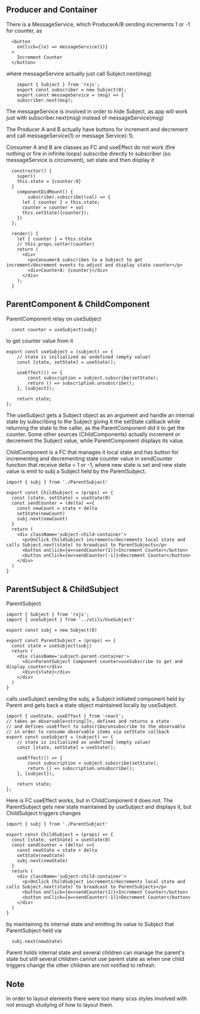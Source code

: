 ## Producer and Container

There is a MessageService, which ProducerA/B sending increments 1 or -1 for counter, as

```html:
  <button
    onClick={(e) => messageService(1)}
  >
    Increment Counter
  </button>
```

where messageService actually just call Subject.next(msg)

```js:
    import { Subject } from 'rxjs';
    export const subscriber = new Subject(0);
    export const messageService = (msg) => {
    subscriber.next(msg);
```

The messageService is involved in order to hide Subject, as app will work just with subscriber.next(msg) instead of messageService(msg)

The Producer A and B actually have buttons for increment and decrement and call messageService(1) or message Service(-1).

Consumer A and B are classes as FC and useEffect do not work (fire nothing or fire in infinite loops) subscribe directly to subscriber (so messageService is circumvent), set state and then display it

```js:
  constructor() {
    super()
    this.state = {counter:0}
  }
	componentDidMount() {
		subscriber.subscribe((val) => {
      let { counter } = this.state;
      counter = counter + val
      this.setState({counter});
    })
  };

  render() {
    let { counter } = this.state
    // this.props.setter(counter)
    return (
      <div>
        <p>ConsumerA subscribes to a Subject to get increment/decrement events to adjust and display state counter</p>
        <div>CounterA: {counter}</div>
      </div>
    );
  }
```

## ParentComponent & ChildComponent

ParentComponent relay on useSubject

```js:
  const counter = useSubject(subj)
```

to get counter value from it

```js:
export const useSubject = (subject) => {
    // state is initialized as undefined (empty value)
    const [state, setState] = useState();

    useEffect(() => {
        const subscription = subject.subscribe(setState);
        return () => subscription.unsubscribe();
    }, [subject]);

    return state;
};
```

The useSubject gets a Subject object as an argument and handle an internal state by subscribing to the Subject giving it the setState callback while returning the state to the caller, as the ParentComponent did it to get the counter.
Some other sources (ChildComponents) actually increment or decrement the Subject value, while ParentComponent displays its value.

ChildComponent is a FC that manages it local state and has button for incrementing and decrementing state counter value in sendCounter function that receive delta = 1 or -1, where new state is set and new state value is emit to subj a Subject held by the ParentSubject.

```js:
import { subj } from './ParentSubject'

export const ChildSubject = (props) => {
  const [state, setState] = useState(0)
  const sendCounter = (delta) =>{
    const newCount = state + delta
    setState(newCount)
    subj.next(newCount)
  }
  return (
    <div className='subject-child-container'>
      <p>OnClick ChildSubject increments/decrements local state and calls Subject.next(state) to broadcast to ParentSubjects</p>
      <button onClick={e=>sendCounter(1)}>Increment Counter</button>
      <button onClick={e=>sendCounter(-1)}>Decrement Counter</button>
    </div>
  )
}
```

## ParentSubject & ChildSubject

ParentSubject

```js:
import { Subject } from 'rxjs';
import { useSubject } from '../utils/UseSubject'

export const subj = new Subject(0)

export const ParentSubject = (props) => {
  const state = useSubject(subj)
  return (
    <div className='subject-parent-container'>
      <div>ParentSubject Component counter=useSubscribe to get and display counter</div>
      <div>{state}</div>
    </div>
  )
}
```

calls useSubject sending the subj, a Subject initiated component held by Parent and gets back a state object maintained locally by useSubject.

```js:
import { useState, useEffect } from 'react';
// takes an observable<string[]>, defines and returns a state
// and defines useEffect to subscribe/unsubscribe to the observable
// in order to consume observable items via setState callback
export const useSubject = (subject) => {
    // state is initialized as undefined (empty value)
    const [state, setState] = useState();

    useEffect(() => {
        const subscription = subject.subscribe(setState);
        return () => subscription.unsubscribe();
    }, [subject]);

    return state;
};
```

Here is FC useEffect works, but in ChildComponent it does not.
The ParentSubject gets new state maintained by useSubject and displays it, but ChildSubject triggers changes

```js:
import { subj } from './ParentSubject'

export const ChildSubject = (props) => {
  const [state, setState] = useState(0)
  const sendCounter = (delta) =>{
    const newState = state + delta
    setState(newState)
    subj.next(newState)
  }
  return (
    <div className='subject-child-container'>
      <p>OnClick ChildSubject increments/decrements local state and calls Subject.next(state) to broadcast to ParentSubjects</p>
      <button onClick={e=>sendCounter(1)}>Increment Counter</button>
      <button onClick={e=>sendCounter(-1)}>Decrement Counter</button>
    </div>
  )
}
```

by maintaining its internal state and emitting its value to Subject that ParentSubject held via

```js:
  subj.next(newState)
```

Parent holds internal state and several children can manage the parent's state but still several children cannot use parent state as when one child triggers change the other children are not notified to refresh.

## Note

In order to layout elements there were too many scss styles involved with not enough studying of how to layout them.
